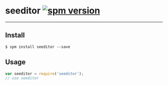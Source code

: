 # seeditor [![spm version](https://moekit.timo.today/badge/seeditor)](https://moekit.timo.today/package/seeditor)

---



## Install

```
$ spm install seeditor --save
```

## Usage

```js
var seeditor = require('seeditor');
// use seeditor
```
